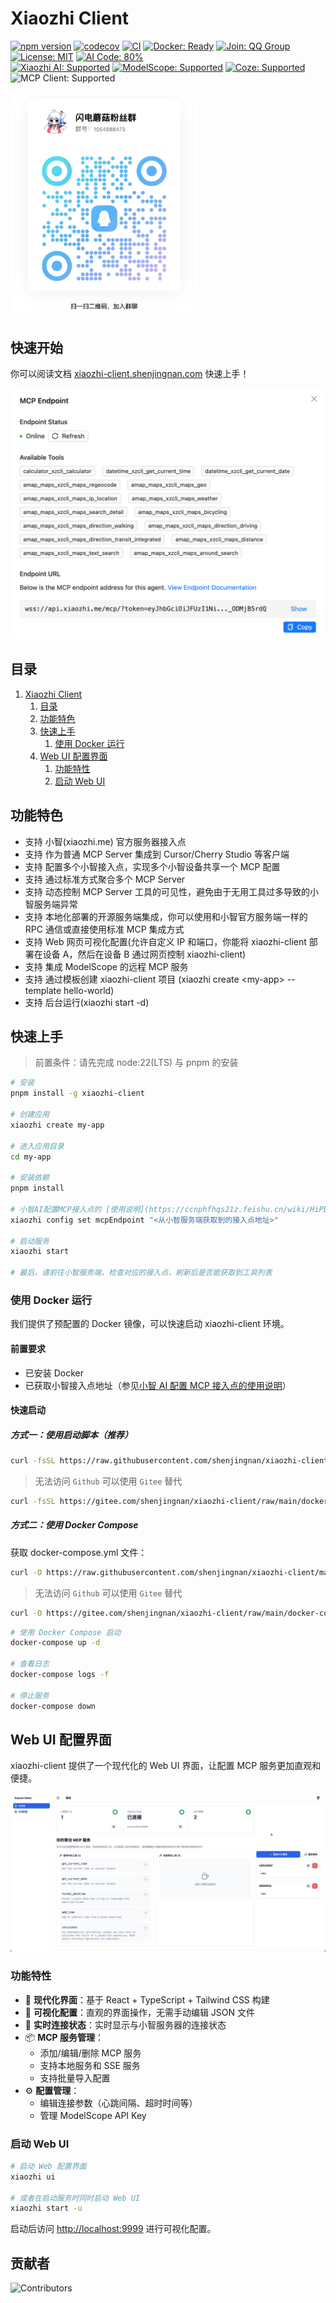 # Xiaozhi Client

[![npm version](https://img.shields.io/npm/v/xiaozhi-client)](https://www.npmjs.com/package/xiaozhi-client)
[![codecov](https://codecov.io/gh/shenjingnan/xiaozhi-client/branch/main/graph/badge.svg)](https://codecov.io/gh/shenjingnan/xiaozhi-client)
[![CI](https://github.com/shenjingnan/xiaozhi-client/workflows/Release/badge.svg)](https://github.com/shenjingnan/xiaozhi-client/actions)
[![Docker: Ready](https://img.shields.io/badge/Docker-Ready-2496ED?style=flat&logo=docker&logoColor=white)](https://hub.docker.com/r/shenjingnan/xiaozhi-client)
[![Join: QQ Group](https://img.shields.io/badge/Join-QQ%20Group-5865F2?style=flat&logo=qq&logoColor=white)](https://qun.qq.com/universal-share/share?ac=1&authKey=c08PvS2zvAF1NN%2F%2BuaOi0ze1AElTIsvFBLwbWUMFc2ixjaZYxqZTUQHzipwd8Kka&busi_data=eyJncm91cENvZGUiOiIxMDU0ODg4NDczIiwidG9rZW4iOiJuSmJUN2cyUEVkNEQ5WXovM3RQbFVNcDluMGVibUNZTUQvL1RuQnFJRjBkZmRZQnRBRTdwU0szL3V2Y0dLc1ZmIiwidWluIjoiMzkxMTcyMDYwMCJ9&data=9cH6_zEC-sN3xYlwzKEWiYF71RLY9CId5taN-gy6XZo7axSlSWDpd1Ojui5hYMQKIgEJYSPw59XYgF5vH2wLog&svctype=4&tempid=h5_group_info)
[![License: MIT](https://img.shields.io/badge/License-MIT-green.svg)](https://opensource.org/licenses/MIT)
[![AI Code: 80%](https://img.shields.io/badge/AI%20Code-90%25%2B-84cc16)](https://img.shields.io/badge/AI%20Code-90%25%2B-84cc16)
<br />
[![Xiaozhi AI: Supported](https://img.shields.io/badge/小智AI-Supported-84cc16?style=flat)](http://xiaozhi.me)
[![ModelScope: Supported](https://img.shields.io/badge/ModelScope-Supported-84cc16?style=flat)](https://www.modelscope.cn/mcp)
[![Coze: Supported](https://img.shields.io/badge/Coze-Supported-84cc16?style=flat)](https://www.coze.cn/)
![MCP Client: Supported](https://img.shields.io/badge/MCP%20Client-Supported-84cc16?style=flat)

<img src="https://raw.githubusercontent.com/shenjingnan/xiaozhi-client/main/docs/images/qq-group-qrcode.jpg" alt="QQ群" width="300"/>

## 快速开始

你可以阅读文档 [xiaozhi-client.shenjingnan.com](https://xiaozhi-client.shenjingnan.com) 快速上手！

![效果图](https://raw.githubusercontent.com/shenjingnan/xiaozhi-client/main/docs/images/preview.png)

## 目录

1. [Xiaozhi Client](#xiaozhi-client)
   1. [目录](#目录)
   2. [功能特色](#功能特色)
   3. [快速上手](#快速上手)
      1. [使用 Docker 运行](#使用-docker-运行)
   7. [Web UI 配置界面](#web-ui-配置界面)
      1. [功能特性](#功能特性)
      2. [启动 Web UI](#启动-web-ui)

## 功能特色

- 支持 小智(xiaozhi.me) 官方服务器接入点
- 支持 作为普通 MCP Server 集成到 Cursor/Cherry Studio 等客户端
- 支持 配置多个小智接入点，实现多个小智设备共享一个 MCP 配置
- 支持 通过标准方式聚合多个 MCP Server
- 支持 动态控制 MCP Server 工具的可见性，避免由于无用工具过多导致的小智服务端异常
- 支持 本地化部署的开源服务端集成，你可以使用和小智官方服务端一样的 RPC 通信或直接使用标准 MCP 集成方式
- 支持 Web 网页可视化配置(允许自定义 IP 和端口，你能将 xiaozhi-client 部署在设备 A，然后在设备 B 通过网页控制 xiaozhi-client)
- 支持 集成 ModelScope 的远程 MCP 服务
- 支持 通过模板创建 xiaozhi-client 项目 (xiaozhi create \<my-app\> --template hello-world)
- 支持 后台运行(xiaozhi start -d)

## 快速上手

> 前置条件：请先完成 node:22(LTS) 与 pnpm 的安装

```bash
# 安装
pnpm install -g xiaozhi-client

# 创建应用
xiaozhi create my-app

# 进入应用目录
cd my-app

# 安装依赖
pnpm install

# 小智AI配置MCP接入点的 [使用说明](https://ccnphfhqs21z.feishu.cn/wiki/HiPEwZ37XiitnwktX13cEM5KnSb)
xiaozhi config set mcpEndpoint "<从小智服务端获取到的接入点地址>"

# 启动服务
xiaozhi start

# 最后，请前往小智服务端，检查对应的接入点，刷新后是否能获取到工具列表
```

### 使用 Docker 运行

我们提供了预配置的 Docker 镜像，可以快速启动 xiaozhi-client 环境。

#### 前置要求

- 已安装 Docker
- 已获取小智接入点地址（参见[小智 AI 配置 MCP 接入点的使用说明](https://ccnphfhqs21z.feishu.cn/wiki/HiPEwZ37XiitnwktX13cEM5KnSb)）

#### 快速启动

##### 方式一：使用启动脚本（推荐）

```bash
curl -fsSL https://raw.githubusercontent.com/shenjingnan/xiaozhi-client/main/docker-start.sh | bash
```

> 无法访问 `Github` 可以使用 `Gitee` 替代

```bash
curl -fsSL https://gitee.com/shenjingnan/xiaozhi-client/raw/main/docker-start.sh | bash
```

##### 方式二：使用 Docker Compose

获取 docker-compose.yml 文件：

```bash
curl -O https://raw.githubusercontent.com/shenjingnan/xiaozhi-client/main/docker-compose.yml
```

> 无法访问 `Github` 可以使用 `Gitee` 替代

```bash
curl -O https://gitee.com/shenjingnan/xiaozhi-client/raw/main/docker-compose.yml
```

```bash
# 使用 Docker Compose 启动
docker-compose up -d

# 查看日志
docker-compose logs -f

# 停止服务
docker-compose down
```

## Web UI 配置界面

xiaozhi-client 提供了一个现代化的 Web UI 界面，让配置 MCP 服务更加直观和便捷。

![Web UI 配置界面](https://raw.githubusercontent.com/shenjingnan/xiaozhi-client/main/docs/images/web-ui-preview.png)

### 功能特性

- 🎨 **现代化界面**：基于 React + TypeScript + Tailwind CSS 构建
- 🔧 **可视化配置**：直观的界面操作，无需手动编辑 JSON 文件
- 🚀 **实时连接状态**：实时显示与小智服务器的连接状态
- 📦 **MCP 服务管理**：
  - 添加/编辑/删除 MCP 服务
  - 支持本地服务和 SSE 服务
  - 支持批量导入配置
- ⚙️ **配置管理**：
  - 编辑连接参数（心跳间隔、超时时间等）
  - 管理 ModelScope API Key

### 启动 Web UI

```bash
# 启动 Web 配置界面
xiaozhi ui

# 或者在启动服务时同时启动 Web UI
xiaozhi start -u
```

启动后访问 <http://localhost:9999> 进行可视化配置。

## 贡献者

![Contributors](https://contrib.rocks/image?repo=shenjingnan/xiaozhi-client&max=100&columns=10)
